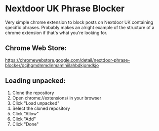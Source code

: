 # Nextdoor UK Phrase Blocker

Very simple chrome extension to block posts on Nextdoor UK containing specific phrases.
Probably makes an alright example of the structure of a chrome extension if that's what you're looking for.

## Chrome Web Store:

https://chromewebstore.google.com/detail/nextdoor-phrase-blocker/dcjhgmdmmdinmamlhiilahbdkjomdkjo

## Loading unpacked:

1. Clone the repository
2. Open chrome://extensions/ in your browser
3. Click "Load unpacked"
4. Select the cloned repository
5. Click "Allow"
6. Click "Add"
7. Click "Done"
